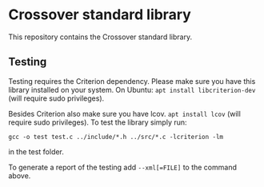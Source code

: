 # Crossover standard library

This repository contains the Crossover standard library.

## Testing
Testing requires the Criterion dependency. Please make sure you have this library installed on your system. On Ubuntu: ```apt install libcriterion-dev``` (will require sudo privileges).

Besides Criterion also make sure you have lcov. ```apt install lcov``` (will require sudo privileges).
To test the library simply run:

``gcc -o test test.c ../include/*.h ../src/*.c -lcriterion -lm``

in the test folder.

To generate a report of the testing add ``--xml[=FILE]`` to the command above.